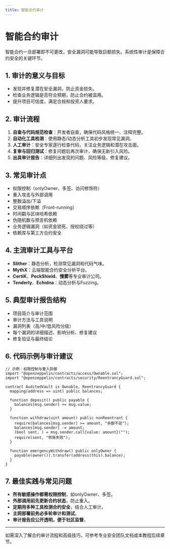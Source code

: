 ```yaml
---
title: 智能合约审计
---
```


<!-- /**
 * @file 智能合约审计
 * @description 详细介绍Solidity智能合约审计的意义、流程、常见审计点、主流工具、报告结构、最佳实践与常见问题，适合开发者和项目方参考。
 */ -->

# 智能合约审计

智能合约一旦部署即不可更改，安全漏洞可能导致巨额损失。系统性审计是保障合约安全的关键环节。

## 1. 审计的意义与目标
- 发现并修复潜在安全漏洞，防止资金损失。
- 检查业务逻辑是否符合预期，防止合约被滥用。
- 提升项目可信度，满足合规和投资人要求。

## 2. 审计流程
1. **自查与代码规范检查**：开发者自查，确保代码风格统一、注释完整。
2. **自动化工具检测**：使用静态/动态分析工具初步发现常见漏洞。
3. **人工审计**：安全专家逐行检查代码，关注业务逻辑和潜在攻击面。
4. **复审与回归测试**：修复问题后再次审计，确保无新引入风险。
5. **出具审计报告**：详细列出发现的问题、风险等级、修复建议。

## 3. 常见审计点
- 权限控制（onlyOwner、多签、访问修饰符）
- 重入攻击与外部调用
- 整数溢出/下溢
- 交易顺序依赖（Front-running）
- 时间戳与区块哈希依赖
- 伪随机数与预言机依赖
- 业务逻辑漏洞（如资金锁死、授权绕过等）
- 依赖库与第三方合约安全

## 4. 主流审计工具与平台
- **Slither**：静态分析，检测常见漏洞和代码气味。
- **MythX**：云端智能合约安全分析平台。
- **CertiK**、**PeckShield**、**慢雾**等专业审计公司。
- **Tenderly**、**Echidna**：动态分析与Fuzzing。

## 5. 典型审计报告结构
- 项目简介与审计范围
- 审计方法与工具说明
- 漏洞列表（高/中/低风险分级）
- 每个漏洞的详细描述、影响分析、修复建议
- 修复验证与最终结论

## 6. 代码示例与审计建议

```solidity
// 示例：权限控制与重入防御
import "@openzeppelin/contracts/access/Ownable.sol";
import "@openzeppelin/contracts/security/ReentrancyGuard.sol";

contract AuditedVault is Ownable, ReentrancyGuard {
  mapping(address => uint) public balances;

  function deposit() public payable {
    balances[msg.sender] += msg.value;
  }

  function withdraw(uint amount) public nonReentrant {
    require(balances[msg.sender] >= amount, "余额不足");
    balances[msg.sender] -= amount;
    (bool sent, ) = msg.sender.call{value: amount}("");
    require(sent, "转账失败");
  }

  function emergencyWithdraw() public onlyOwner {
    payable(owner()).transfer(address(this).balance);
  }
}
```

## 7. 最佳实践与常见问题
- **所有敏感操作都需权限控制**，如onlyOwner、多签。
- **外部调用前先更新合约状态**，防止重入。
- **定期用多种工具检测合约安全**，结合人工审计。
- **主网部署前务必多轮审计和测试**。
- **审计报告应公开透明，便于社区监督**。

---

如需深入了解合约审计流程和高级技巧，可参考专业安全团队文档或本教程后续章节。 
